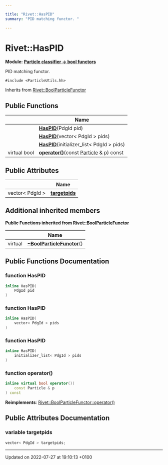 ```yaml
---

title: "Rivet::HasPID"
summary: "PID matching functor. "

---
```


# Rivet::HasPID

**Module:** **[Particle classifier -> bool functors](http://example.org/modules/group__particleutils__p2bool/)**



PID matching functor. 


`#include <ParticleUtils.hh>`

Inherits from [Rivet::BoolParticleFunctor](http://example.org/classes/structrivet_1_1boolparticlefunctor/)

## Public Functions

|                | Name           |
| -------------- | -------------- |
| | **[HasPID](http://example.org/classes/structrivet_1_1haspid/#function-haspid)**(PdgId pid) |
| | **[HasPID](http://example.org/classes/structrivet_1_1haspid/#function-haspid)**(vector< PdgId > pids) |
| | **[HasPID](http://example.org/classes/structrivet_1_1haspid/#function-haspid)**(initializer_list< PdgId > pids) |
| virtual bool | **[operator()](http://example.org/classes/structrivet_1_1haspid/#function-operator())**(const <a href="http://example.org/classes/classrivet_1_1particle/">Particle</a> & p) const |

## Public Attributes

|                | Name           |
| -------------- | -------------- |
| vector< PdgId > | **[targetpids](http://example.org/classes/structrivet_1_1haspid/#variable-targetpids)**  |

## Additional inherited members

**Public Functions inherited from [Rivet::BoolParticleFunctor](http://example.org/classes/structrivet_1_1boolparticlefunctor/)**

|                | Name           |
| -------------- | -------------- |
| virtual | **[~BoolParticleFunctor](http://example.org/classes/structrivet_1_1boolparticlefunctor/#function-~boolparticlefunctor)**() |


## Public Functions Documentation

### function HasPID

```cpp
inline HasPID(
    PdgId pid
)
```


### function HasPID

```cpp
inline HasPID(
    vector< PdgId > pids
)
```


### function HasPID

```cpp
inline HasPID(
    initializer_list< PdgId > pids
)
```


### function operator()

```cpp
inline virtual bool operator()(
    const Particle & p
) const
```


**Reimplements**: [Rivet::BoolParticleFunctor::operator()](http://example.org/classes/structrivet_1_1boolparticlefunctor/#function-operator())


## Public Attributes Documentation

### variable targetpids

```cpp
vector< PdgId > targetpids;
```


-------------------------------

Updated on 2022-07-27 at 19:10:13 +0100